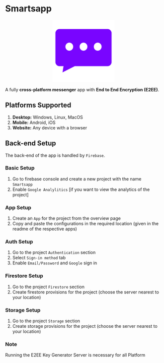 # Smartsapp

<div align="center">
    <img src="./readme_img/logo.svg" style="width: 200px" />
</div>

A fully **cross-platform messenger** app with **End to End Encryption (E2EE)**.

## Platforms Supported

1. **Desktop:** Windows, Linux, MacOS
2. **Mobile:** Android, iOS
3. **Website:** Any device with a browser

## Back-end Setup

The back-end of the app is handled by `Firebase`.

### Basic Setup

1. Go to firebase console and create a new project with the name `Smartsapp`
2. Enable `Google Analylitics` [if you want to view the analytics of the project]

### App Setup

1. Create an `App` for the project from the overview page
2. Copy and paste the configurations in the required location (given in the readme of the respective apps)

### Auth Setup

1. Go to the project `Authentication` section
2. Select `Sign-in method` tab
3. Enable `Email/Password` and `Google` sign in

### Firestore Setup

1. Go to the project `Firestore` section
2. Create firestore provisions for the project (choose the server nearest to your location)

### Storage Setup

1. Go to the project `Storage` section
2. Create storage provisions for the project (choose the server nearest to your location)

### Note

Running the E2EE Key Generator Server is necessary for all Platform
